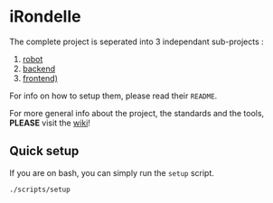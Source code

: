 # iRondelle

The complete project is seperated into 3 independant sub-projects :

1. [robot](./robot/)
2. [backend](./backend/)
3. [frontend)](./frontend/)

For info on how to setup them, please read their `README`.

For more general info about the project, the standards and the tools, **PLEASE** visit the [wiki](https://github.com/DODRO35/design_3_logiciel/wiki)!

## Quick setup

If you are on bash, you can simply run the `setup` script.

```bash
./scripts/setup
```
